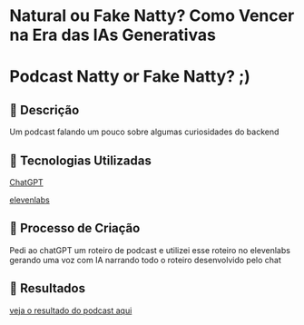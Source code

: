 # Natural ou Fake Natty? Como Vencer na Era das IAs Generativas

# Podcast Natty or Fake Natty? ;)

## 📒 Descrição
Um podcast falando um pouco sobre algumas curiosidades do backend 

## 🤖 Tecnologias Utilizadas
<a href="https://openai.com/pt-BR/"> ChatGPT <a>

<a href="https://elevenlabs.io"> elevenlabs <a>

## 🧐 Processo de Criação
Pedi ao chatGPT um roteiro de podcast e utilizei esse roteiro no elevenlabs gerando uma voz com IA narrando todo o roteiro desenvolvido pelo chat

## 🚀 Resultados
<a href="https://github.com/MatheuzH/prompts-for-podcast-generate-by-ia"> veja o resultado do podcast aqui <a>

